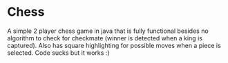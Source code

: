 # Chess
A simple 2 player chess game in java that is fully functional besides no algorithm to check for checkmate (winner is detected when a king is captured). Also has square highlighting for possible moves when a piece is selected. Code sucks but it works :)

